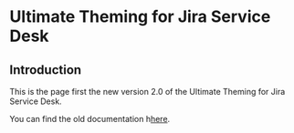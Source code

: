 # Ultimate Theming for Jira Service Desk

## Introduction

This is the page first the new version 2.0 of the Ultimate Theming for Jira Service Desk.

You can find the old documentation h[here](https://pronto-plugins.herokuapp.com/ultimate.html).


